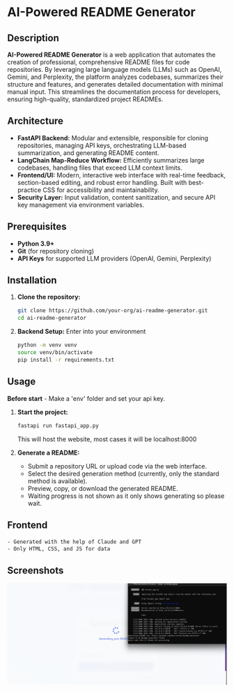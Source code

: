 # AI-Powered README Generator

## Description

**AI-Powered README Generator** is a web application that automates the creation of professional, comprehensive README files for code repositories. By leveraging large language models (LLMs) such as OpenAI, Gemini, and Perplexity, the platform analyzes codebases, summarizes their structure and features, and generates detailed documentation with minimal manual input. This streamlines the documentation process for developers, ensuring high-quality, standardized project READMEs.

## Architecture

- **FastAPI Backend:** Modular and extensible, responsible for cloning repositories, managing API keys, orchestrating LLM-based summarization, and generating README content.
- **LangChain Map-Reduce Workflow:** Efficiently summarizes large codebases, handling files that exceed LLM context limits.
- **Frontend/UI:** Modern, interactive web interface with real-time feedback, section-based editing, and robust error handling. Built with best-practice CSS for accessibility and maintainability.
- **Security Layer:** Input validation, content sanitization, and secure API key management via environment variables.

## Prerequisites

- **Python 3.9+**
- **Git** (for repository cloning)
- **API Keys** for supported LLM providers (OpenAI, Gemini, Perplexity)

## Installation

1. **Clone the repository:**
   ```bash
   git clone https://github.com/your-org/ai-readme-generator.git
   cd ai-readme-generator
   ```

2. **Backend Setup:**
    Enter into your environment
   ```bash
   python -m venv venv
   source venv/bin/activate
   pip install -r requirements.txt
   ```

## Usage

**Before start** - Make a 'env' folder and set your api key.

1. **Start the project:**
   ```bash
   fastapi run fastapi_app.py
   ```
   This will host the website, most cases it will be        localhost:8000


2. **Generate a README:**
   - Submit a repository URL or upload code via the web interface.
   - Select the desired generation method (currently, only the standard method is available).
   - Preview, copy, or download the generated README.
   - Waiting progress is not shown as it only shows generating so please wait.



## Frontend 
    - Generated with the help of Claude and GPT
    - Only HTML, CSS, and JS for data


    
## Screenshots

![App Screenshot](https://github.com/Dacrron/Ai_Readme_Genarator/blob/main/static/1.png)

